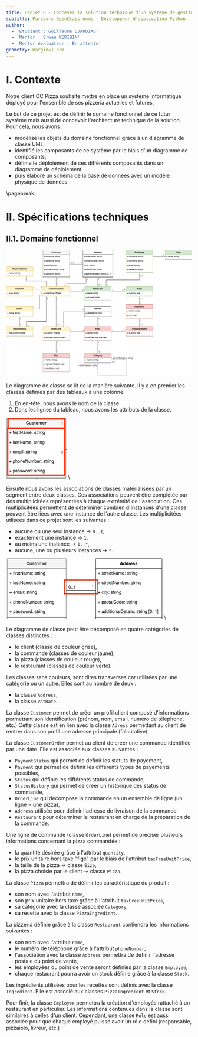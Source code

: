 ```yaml
---
title: Projet 6 - Concevez la solution technique d’un système de gestion de pizzeria
subtitle: Parcours OpenClassrooms - Développeur d'application Python
author:
  - 'Etudiant : Guillaume OJARDIAS'
  - 'Mentor : Erwan KERIBIN'
  - 'Mentor évaluateur : En attente'
geometry: margin=1.5cm
---
```


# I. Contexte

Notre client OC Pizza souhaite mettre en place un système informatique déployé pour l'ensemble de ses pizzeria actuelles et futures.

Le but de ce projet est de définir le domaine fonctionnel de ce futur système mais aussi de concevoir l'architecture technique de la solution.
Pour cela, nous avons :

- modélisé les objets du domaine fonctionnel grâce à un diagramme de classe UML,
- identifié les composants de ce système par le biais d'un diagramme de composants,
- définie le déploiement de ces différents composants dans un diagramme de déploiement,
- puis élaboré un schéma de la base de données avec un modèle physique de données.

\pagebreak
# II. Spécifications techniques
## II.1. Domaine fonctionnel

![Diagramme de classe](../Diagrams/Class_diagram.png)

Le diagramme de classe se lit de la manière suivante.
Il y a en premier les classes définies par des tableaux à une colonne.

1. En en-tête, nous avons le nom de la classe.
2. Dans les lignes du tableau, nous avons les attributs de la classe.

![Détail d'une classe](../Diagrams/Class_diagram_class_solo.png)
\

Ensuite nous avons les associations de classes matérialisées par un segment entre deux classes.
Ces associations peuvent être complétée par des multiplicitées représentées à chaque extrémité de l'association. Ces multiplicitées permettent de déterminer combien d'instances d'une classe peuvent être lièes avec une instance de l'autre classe.
Les multiplicitées utlisées dans ce projet sont les suivantes :

- aucune ou une seul instance -> `0..1`,
- exactement une instance -> `1`,
- au moins une instance -> `1..*`,
- aucune, une ou plusieurs instances -> `*`.

![Détail d'une association](../Diagrams/Class_diagram_classes_association.png)
\

Le diagramme de classe peut être décomposé en quatre catégories de classes distinctes :

- le client (classe de couleur grise),
- la commande (classes de couleur jaune),
- la pizza (classes de couleur rouge),
- le restaurant (classes de couleur verte).

Les classes sans couleurs, sont dites transverses car utilisées par une catégorie ou un autre. Elles sont au nombre de deux :

- la classe `Address`,
- la classe `VatRate`.

La classe `Customer` permet de créer un profil client composé d'informations permettant son identification (prénom, nom, email, numéro de téléphone, etc.)
Cette classe est en lien avec la classe `Adress` permettant au client de rentrer dans son profil une adresse principale (falcutative)

La classe `CustomerOrder` permet au client de créer une commande identifiée par une date.
Elle est associée aux classes suivantes :

- `PaymentStatus` qui permet de définir les statuts de payement,
- `Payment` qui permet de définir les différents types de payements possibles,
- `Status` qui définie les différents status de commande,
- `StatusHistory` qui permet de créer un historique des status de commande,
- `OrderLine` qui décompose la commande en un ensemble de ligne (un ligne = une pizza),
- `Address` utilisée pour définir l'adresse de livraison de la commande
- `Restaurant` pour déterminer le restaurant en charge de la préparation de la commande.

Une ligne de commande (classe `OrderLine`) permet de préciser plusieurs informations concernant la pizza commandée :

- la quantité désirée grâce à l'attribut `quantity`,
- le prix unitaire hors taxe "figé" par le biais de l'attribut `taxFreeUnitPrice`,
- la taille de la pizza -> classe `Size`,
- la pizza choisie par le client -> classe `Pizza`.

La classe `Pizza` permettra de définir les caractéristique du produit :

- son nom avec l'attribut `name`,
- son prix unitaire hors taxe grâce à l'attribut `taxFreeUnitPrice`,
- sa catégorie avec la classe associée `Category`,
- sa recette avec la classe `PizzaIngredient`.

La pizzeria définie grâce à la classe `Restaurant` contiendra les informations suivantes :

- son nom avec l'attribut `name`,
- le numéro de téléphone grâce à l'attribut `phoneNumber`,
- l'association avec la classe `Address` permettra de définir l'adresse postale du point de vente,
- les employées du point de vente seront définies par la classe `Employee`,
- chaque restaurant pourra avoir un stock définie grâce à la classe `Stock`.

Les ingrédients utilisées pour les recettes sont définis avec la classe `Ingredient`. Elle est associé aux classes `PizzaIngredient` et `Stock`.

Pour finir, la classe `Employee` permettra la création d'employés rattaché à un restaurant en particulier. Les informations contenues dans la classe sont similaires à celles d'un client. Cependant, une classe `Role` est aussi associée pour que chaque employé puisse avoir un rôle défini (responsable, pizzaiolo, livreur, etc.)
